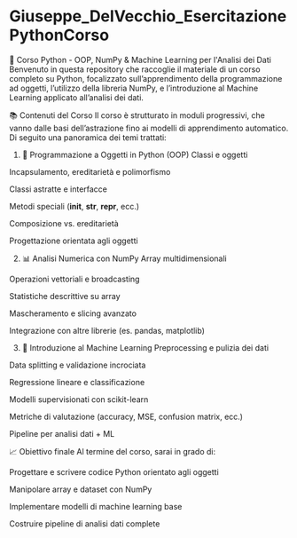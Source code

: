 # Giuseppe_DelVecchio_EsercitazionePythonCorso
🐍 Corso Python - OOP, NumPy & Machine Learning per l'Analisi dei Dati
Benvenuto in questa repository che raccoglie il materiale di un corso completo su Python, focalizzato sull’apprendimento della programmazione ad oggetti, l’utilizzo della libreria NumPy, e l’introduzione al Machine Learning applicato all’analisi dei dati.

📚 Contenuti del Corso
Il corso è strutturato in moduli progressivi, che vanno dalle basi dell’astrazione fino ai modelli di apprendimento automatico. Di seguito una panoramica dei temi trattati:

1. 🧱 Programmazione a Oggetti in Python (OOP)
Classi e oggetti

Incapsulamento, ereditarietà e polimorfismo

Classi astratte e interfacce

Metodi speciali (__init__, __str__, __repr__, ecc.)

Composizione vs. ereditarietà

Progettazione orientata agli oggetti

2. 📊 Analisi Numerica con NumPy
Array multidimensionali

Operazioni vettoriali e broadcasting

Statistiche descrittive su array

Mascheramento e slicing avanzato

Integrazione con altre librerie (es. pandas, matplotlib)

3. 🤖 Introduzione al Machine Learning
Preprocessing e pulizia dei dati

Data splitting e validazione incrociata

Regressione lineare e classificazione

Modelli supervisionati con scikit-learn

Metriche di valutazione (accuracy, MSE, confusion matrix, ecc.)

Pipeline per analisi dati + ML

📈 Obiettivo finale
Al termine del corso, sarai in grado di:

Progettare e scrivere codice Python orientato agli oggetti

Manipolare array e dataset con NumPy

Implementare modelli di machine learning base

Costruire pipeline di analisi dati complete
